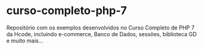 # curso-completo-php-7
Repositório com os exemplos desenvolvidos no Curso Completo de PHP 7 da Hcode, incluindo e-commerce, Banco de Dados, sessões, biblioteca GD e muito mais...
